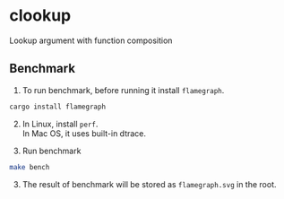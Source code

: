 # clookup
Lookup argument with function composition

## Benchmark
1. To run benchmark, before running it install `flamegraph`.
```sh
cargo install flamegraph
```

2. In Linux, install `perf`. \
In Mac OS, it uses built-in dtrace.

2. Run benchmark
```sh
make bench
```

3. The result of benchmark will be stored as `flamegraph.svg` in the root.
